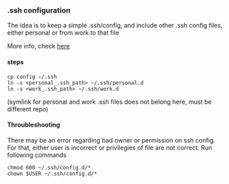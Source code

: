 ### .ssh configuration

The idea is to keep a simple .ssh/config, and include other .ssh config files, either personal or from work to that file

More info, check [here](https://superuser.com/questions/247564/is-there-a-way-for-one-ssh-config-file-to-include-another-one
)

#### steps

```
cp config ~/.ssh
ln -s <personal_.ssh_path> ~/.ssh/personal.d
ln -s <work_.ssh_path> ~/.ssh/work.d
```

(symlink for personal and work .ssh files does not belong here, must be different repo)

#### Throubleshooting

There may be an error regarding bad owner or permission on ssh config. For that, either user is incorrect or privilegies of file are not correct. Run following commands

```
chmod 600 ~/.ssh/config.d/*
chown $USER ~/.ssh/config.d/*
```
